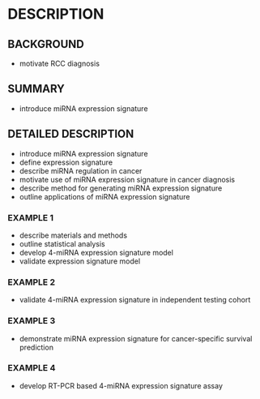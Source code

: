 # DESCRIPTION

## BACKGROUND

- motivate RCC diagnosis

## SUMMARY

- introduce miRNA expression signature

## DETAILED DESCRIPTION

- introduce miRNA expression signature
- define expression signature
- describe miRNA regulation in cancer
- motivate use of miRNA expression signature in cancer diagnosis
- describe method for generating miRNA expression signature
- outline applications of miRNA expression signature

### EXAMPLE 1

- describe materials and methods
- outline statistical analysis
- develop 4-miRNA expression signature model
- validate expression signature model

### EXAMPLE 2

- validate 4-miRNA expression signature in independent testing cohort

### EXAMPLE 3

- demonstrate miRNA expression signature for cancer-specific survival prediction

### EXAMPLE 4

- develop RT-PCR based 4-miRNA expression signature assay

